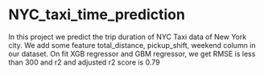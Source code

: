 # NYC_taxi_time_prediction
In this project we predict the trip duration of NYC Taxi data of New York city. We add some feature total_distance, pickup_shift, weekend column in our dataset.
On fit XGB regressor and GBM regressor, we get RMSE is less than 300 and r2 and adjusted r2 score is 0.79
